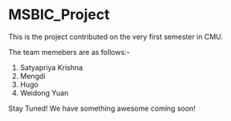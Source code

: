 # MSBIC_Project
This is the project contributed on the very first semester in CMU. 

The team memebers are as follows:-
1. Satyapriya Krishna
2. Mengdi 
3. Hugo 
4. Weidong Yuan

Stay Tuned! We have something awesome coming soon!

